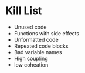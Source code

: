 Kill List
=========
* Unused code
* Functions with side effects
* Unformatted code
* Repeated code blocks
* Bad variable names
* High coupling
* low coheation
